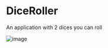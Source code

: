 # DiceRoller
An application with 2 dices you can roll 

![image](https://user-images.githubusercontent.com/73123760/233953943-5546e3a4-e0a9-4b54-b6b3-52f25ac448a9.png)

